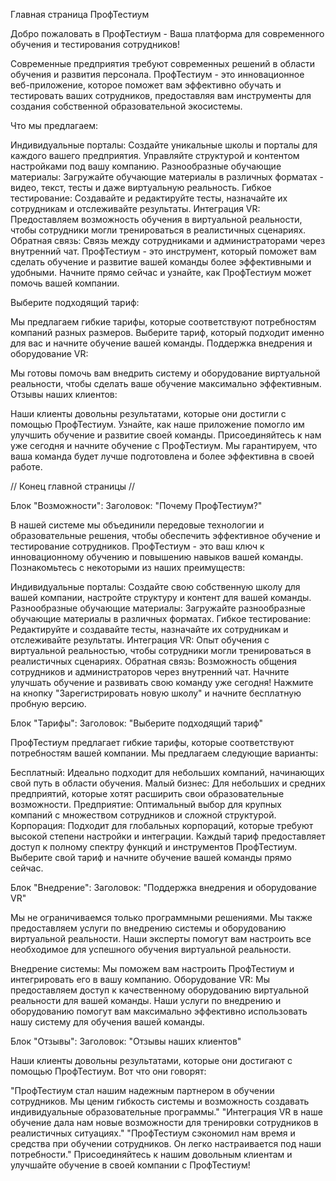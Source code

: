 Главная страница ПрофТестиум

Добро пожаловать в ПрофТестиум - Ваша платформа для современного обучения и тестирования сотрудников!

Современные предприятия требуют современных решений в области обучения и развития персонала. ПрофТестиум - это инновационное веб-приложение, которое поможет вам эффективно обучать и тестировать ваших сотрудников, предоставляя вам инструменты для создания собственной образовательной экосистемы.

Что мы предлагаем:

Индивидуальные порталы: Создайте уникальные школы и порталы для каждого вашего предприятия. Управляйте структурой и контентом настройками под вашу компанию.
Разнообразные обучающие материалы: Загружайте обучающие материалы в различных форматах - видео, текст, тесты и даже виртуальную реальность.
Гибкое тестирование: Создавайте и редактируйте тесты, назначайте их сотрудникам и отслеживайте результаты.
Интеграция VR: Предоставляем возможность обучения в виртуальной реальности, чтобы сотрудники могли тренироваться в реалистичных сценариях.
Обратная связь: Связь между сотрудниками и администраторами через внутренний чат.
ПрофТестиум - это инструмент, который поможет вам сделать обучение и развитие вашей команды более эффективными и удобными. Начните прямо сейчас и узнайте, как ПрофТестиум может помочь вашей компании.

Выберите подходящий тариф:

Мы предлагаем гибкие тарифы, которые соответствуют потребностям компаний разных размеров. Выберите тариф, который подходит именно для вас и начните обучение вашей команды.
Поддержка внедрения и оборудование VR:

Мы готовы помочь вам внедрить систему и оборудование виртуальной реальности, чтобы сделать ваше обучение максимально эффективным.
Отзывы наших клиентов:

Наши клиенты довольны результатами, которые они достигли с помощью ПрофТестиум. Узнайте, как наше приложение помогло им улучшить обучение и развитие своей команды.
Присоединяйтесь к нам уже сегодня и начните обучение с ПрофТестиум. Мы гарантируем, что ваша команда будет лучше подготовлена и более эффективна в своей работе.

// Конец главной страницы //

Блок "Возможности":
Заголовок: "Почему ПрофТестиум?"

В нашей системе мы объединили передовые технологии и образовательные решения, чтобы обеспечить эффективное обучение и тестирование сотрудников. ПрофТестиум - это ваш ключ к инновационному обучению и повышению навыков вашей команды. Познакомьтесь с некоторыми из наших преимуществ:

Индивидуальные порталы: Создайте свою собственную школу для вашей компании, настройте структуру и контент для вашей команды.
Разнообразные обучающие материалы: Загружайте разнообразные обучающие материалы в различных форматах.
Гибкое тестирование: Редактируйте и создавайте тесты, назначайте их сотрудникам и отслеживайте результаты.
Интеграция VR: Опыт обучения с виртуальной реальностью, чтобы сотрудники могли тренироваться в реалистичных сценариях.
Обратная связь: Возможность общения сотрудников и администраторов через внутренний чат.
Начните улучшать обучение и развивать свою команду уже сегодня! Нажмите на кнопку "Зарегистрировать новую школу" и начните бесплатную пробную версию.

Блок "Тарифы":
Заголовок: "Выберите подходящий тариф"

ПрофТестиум предлагает гибкие тарифы, которые соответствуют потребностям вашей компании. Мы предлагаем следующие варианты:

Бесплатный: Идеально подходит для небольших компаний, начинающих свой путь в области обучения.
Малый бизнес: Для небольших и средних предприятий, которые хотят расширить свои образовательные возможности.
Предприятие: Оптимальный выбор для крупных компаний с множеством сотрудников и сложной структурой.
Корпорация: Подходит для глобальных корпораций, которые требуют высокой степени настройки и интеграции.
Каждый тариф предоставляет доступ к полному спектру функций и инструментов ПрофТестиум. Выберите свой тариф и начните обучение вашей команды прямо сейчас.

Блок "Внедрение":
Заголовок: "Поддержка внедрения и оборудование VR"

Мы не ограничиваемся только программными решениями. Мы также предоставляем услуги по внедрению системы и оборудованию виртуальной реальности. Наши эксперты помогут вам настроить все необходимое для успешного обучения виртуальной реальности.

Внедрение системы: Мы поможем вам настроить ПрофТестиум и интегрировать его в вашу компанию.
Оборудование VR: Мы предоставляем доступ к качественному оборудованию виртуальной реальности для вашей команды.
Наши услуги по внедрению и оборудованию помогут вам максимально эффективно использовать нашу систему для обучения вашей команды.

Блок "Отзывы":
Заголовок: "Отзывы наших клиентов"

Наши клиенты довольны результатами, которые они достигают с помощью ПрофТестиум. Вот что они говорят:

"ПрофТестиум стал нашим надежным партнером в обучении сотрудников. Мы ценим гибкость системы и возможность создавать индивидуальные образовательные программы."
"Интеграция VR в наше обучение дала нам новые возможности для тренировки сотрудников в реалистичных ситуациях."
"ПрофТестиум сэкономил нам время и средства при обучении сотрудников. Он легко настраивается под наши потребности."
Присоединяйтесь к нашим довольным клиентам и улучшайте обучение в своей компании с ПрофТестиум!
